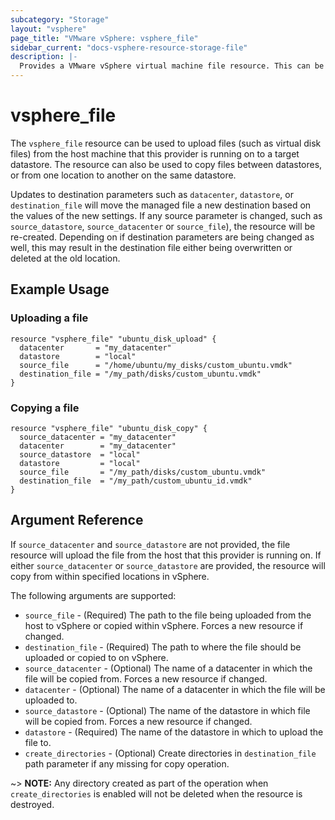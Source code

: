 ```yaml
---
subcategory: "Storage"
layout: "vsphere"
page_title: "VMware vSphere: vsphere_file"
sidebar_current: "docs-vsphere-resource-storage-file"
description: |-
  Provides a VMware vSphere virtual machine file resource. This can be used to upload files (e.g. vmdk disks) from the host machine to a remote vSphere or copy fields within vSphere.
---
```


# vsphere\_file

The `vsphere_file` resource can be used to upload files (such as virtual disk
files) from the host machine that this provider is running on to a target
datastore.  The resource can also be used to copy files between datastores, or
from one location to another on the same datastore.

Updates to destination parameters such as `datacenter`, `datastore`, or
`destination_file` will move the managed file a new destination based on the
values of the new settings.  If any source parameter is changed, such as
`source_datastore`, `source_datacenter` or `source_file`), the resource will be
re-created. Depending on if destination parameters are being changed as well,
this may result in the destination file either being overwritten or deleted at
the old location.

## Example Usage

### Uploading a file

```hcl
resource "vsphere_file" "ubuntu_disk_upload" {
  datacenter       = "my_datacenter"
  datastore        = "local"
  source_file      = "/home/ubuntu/my_disks/custom_ubuntu.vmdk"
  destination_file = "/my_path/disks/custom_ubuntu.vmdk"
}
```

### Copying a file

```hcl
resource "vsphere_file" "ubuntu_disk_copy" {
  source_datacenter = "my_datacenter"
  datacenter        = "my_datacenter"
  source_datastore  = "local"
  datastore         = "local"
  source_file       = "/my_path/disks/custom_ubuntu.vmdk"
  destination_file  = "/my_path/custom_ubuntu_id.vmdk"
}
```

## Argument Reference

If `source_datacenter` and `source_datastore` are not provided, the file
resource will upload the file from the host that this provider is running on. If
either `source_datacenter` or `source_datastore` are provided, the resource
will copy from within specified locations in vSphere.

The following arguments are supported:

* `source_file` - (Required) The path to the file being uploaded from the
  host to vSphere or copied within vSphere. Forces a new resource if
  changed.
* `destination_file` - (Required) The path to where the file should be uploaded
  or copied to on vSphere.
* `source_datacenter` - (Optional) The name of a datacenter in which the file
  will be copied from. Forces a new resource if changed.
* `datacenter` - (Optional) The name of a datacenter in which the file will be
  uploaded to.
* `source_datastore` - (Optional) The name of the datastore in which file will
  be copied from. Forces a new resource if changed.
* `datastore` - (Required) The name of the datastore in which to upload the
  file to.
* `create_directories` - (Optional) Create directories in `destination_file`
  path parameter if any missing for copy operation. 
  
~> **NOTE:** Any directory created as part of the operation when
`create_directories` is enabled will not be deleted when the resource is
destroyed.
